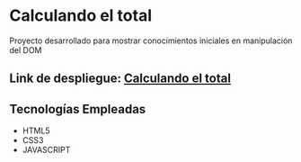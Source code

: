 # Calculando el total

Proyecto desarrollado para mostrar conocimientos iniciales en manipulación del DOM 

## Link de despliegue: [Calculando el total](https://aepenalver.github.io/calculo_total/)

## Tecnologías Empleadas
- HTML5
- CSS3
- JAVASCRIPT
